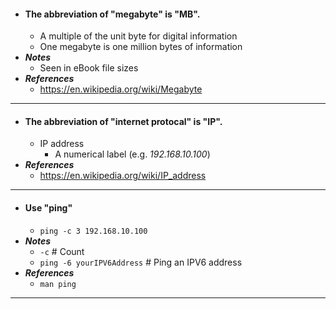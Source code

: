 - #### The abbreviation of "megabyte" is "MB".
    - A multiple of the unit byte for digital information
    - One megabyte is one million bytes of information
- ***Notes***
    - Seen in eBook file sizes
- ***References***
    - https://en.wikipedia.org/wiki/Megabyte
- ---
- #### The abbreviation of "internet protocal" is "IP".
    - IP address
        - A numerical label (e.g. *192.168.10.100*)
- ***References***
    - https://en.wikipedia.org/wiki/IP_address
- ---
- #### Use "ping"
    - `ping -c 3 192.168.10.100`
- ***Notes***
    - `-c` # Count
    - `ping -6 yourIPV6Address` # Ping an IPV6 address
- ***References***
    - `man ping`
- ---
